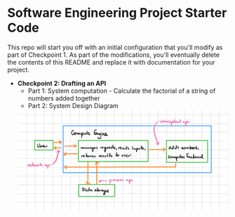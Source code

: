 # Software Engineering Project Starter Code

This repo will start you off with an initial configuration that you'll modify as part of Checkpoint 1. As part of the modifications, you'll eventually delete the contents of this README and replace it with documentation for your project.


- **Checkpoint 2: Drafting an API**
	- Part 1: System computation
			- Calculate the factorial of a string of numbers added together
	- Part 2: System Design Diagram
	<img width="1440" alt="system diagram from computation" src="https://github.com/CPS353-Suny-New-Paltz/project-starter-code-znzhenn/blob/checkpoint-2/images/chkpt2.jpeg">